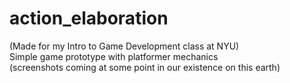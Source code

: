 # action_elaboration
(Made for my Intro to Game Development class at NYU)\
Simple game prototype with platformer mechanics\
(screenshots coming at some point in our existence on this earth)
